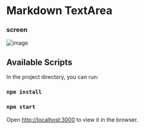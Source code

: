 # Markdown TextArea

### screen
![image](https://user-images.githubusercontent.com/56485049/133433322-11ea6ae2-91c2-453f-ba9e-49fd7bf6beab.png)


## Available Scripts

In the project directory, you can run:

### `npm install`
### `npm start`

Open [http://localhost:3000](http://localhost:3000) to view it in the browser.
